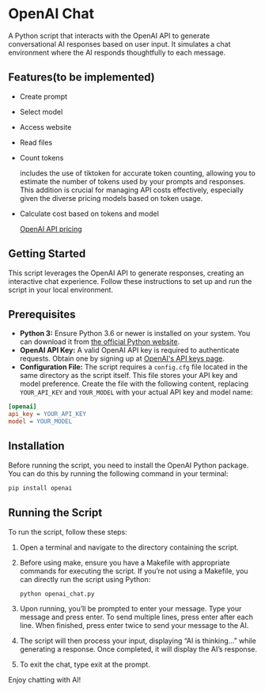# OpenAI Chat

A Python script that interacts with the OpenAI API to generate conversational AI responses based on user input. It simulates a chat environment where the AI responds thoughtfully to each message.

## Features(to be implemented)

- Create prompt
- Select model
- Access website
- Read files
- Count tokens

    includes the use of tiktoken for accurate token counting, allowing you to estimate the number of tokens used by your prompts and responses. This addition is crucial for managing API costs effectively, especially given the diverse pricing models based on token usage.

- Calculate cost based on tokens and model

    [OpenAI API pricing](https://openai.com/pricing)

## Getting Started

This script leverages the OpenAI API to generate responses, creating an interactive chat experience. Follow these instructions to set up and run the script in your local environment.

## Prerequisites

- **Python 3:** Ensure Python 3.6 or newer is installed on your system. You can download it from [the official Python website](https://www.python.org/downloads/).
- **OpenAI API Key:** A valid OpenAI API key is required to authenticate requests. Obtain one by signing up at [OpenAI's API keys page](https://platform.openai.com/api-keys).
- **Configuration File:** The script requires a `config.cfg` file located in the same directory as the script itself. This file stores your API key and model preference. Create the file with the following content, replacing `YOUR_API_KEY` and `YOUR_MODEL` with your actual API key and model name:

```ini
[openai]
api_key = YOUR_API_KEY
model = YOUR_MODEL
```

## Installation

Before running the script, you need to install the OpenAI Python package. You can do this by running the following command in your terminal:

```bash
pip install openai
```

## Running the Script

To run the script, follow these steps:

1.	Open a terminal and navigate to the directory containing the script.
2.	Before using make, ensure you have a Makefile with appropriate commands for executing the script. If you’re not using a Makefile, you can directly run the script using Python:

    ```bash
    python openai_chat.py
    ```

3.	Upon running, you’ll be prompted to enter your message. Type your message and press enter. To send multiple lines, press enter after each line. When finished, press enter twice to send your message to the AI.
4.	The script will then process your input, displaying “AI is thinking…” while generating a response. Once completed, it will display the AI’s response.
5.	To exit the chat, type exit at the prompt.


Enjoy chatting with AI!